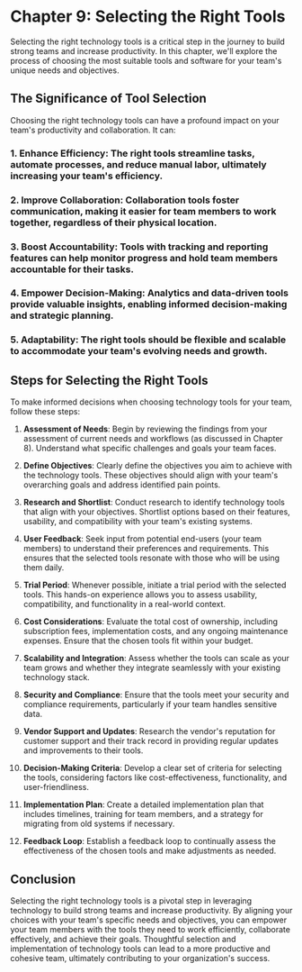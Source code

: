 Chapter 9: Selecting the Right Tools
====================================

Selecting the right technology tools is a critical step in the journey to build strong teams and increase productivity. In this chapter, we'll explore the process of choosing the most suitable tools and software for your team's unique needs and objectives.

The Significance of Tool Selection
----------------------------------

Choosing the right technology tools can have a profound impact on your team's productivity and collaboration. It can:

### 1. **Enhance Efficiency**: The right tools streamline tasks, automate processes, and reduce manual labor, ultimately increasing your team's efficiency.

### 2. **Improve Collaboration**: Collaboration tools foster communication, making it easier for team members to work together, regardless of their physical location.

### 3. **Boost Accountability**: Tools with tracking and reporting features can help monitor progress and hold team members accountable for their tasks.

### 4. **Empower Decision-Making**: Analytics and data-driven tools provide valuable insights, enabling informed decision-making and strategic planning.

### 5. **Adaptability**: The right tools should be flexible and scalable to accommodate your team's evolving needs and growth.

Steps for Selecting the Right Tools
-----------------------------------

To make informed decisions when choosing technology tools for your team, follow these steps:

1. **Assessment of Needs**: Begin by reviewing the findings from your assessment of current needs and workflows (as discussed in Chapter 8). Understand what specific challenges and goals your team faces.

2. **Define Objectives**: Clearly define the objectives you aim to achieve with the technology tools. These objectives should align with your team's overarching goals and address identified pain points.

3. **Research and Shortlist**: Conduct research to identify technology tools that align with your objectives. Shortlist options based on their features, usability, and compatibility with your team's existing systems.

4. **User Feedback**: Seek input from potential end-users (your team members) to understand their preferences and requirements. This ensures that the selected tools resonate with those who will be using them daily.

5. **Trial Period**: Whenever possible, initiate a trial period with the selected tools. This hands-on experience allows you to assess usability, compatibility, and functionality in a real-world context.

6. **Cost Considerations**: Evaluate the total cost of ownership, including subscription fees, implementation costs, and any ongoing maintenance expenses. Ensure that the chosen tools fit within your budget.

7. **Scalability and Integration**: Assess whether the tools can scale as your team grows and whether they integrate seamlessly with your existing technology stack.

8. **Security and Compliance**: Ensure that the tools meet your security and compliance requirements, particularly if your team handles sensitive data.

9. **Vendor Support and Updates**: Research the vendor's reputation for customer support and their track record in providing regular updates and improvements to their tools.

10. **Decision-Making Criteria**: Develop a clear set of criteria for selecting the tools, considering factors like cost-effectiveness, functionality, and user-friendliness.

11. **Implementation Plan**: Create a detailed implementation plan that includes timelines, training for team members, and a strategy for migrating from old systems if necessary.

12. **Feedback Loop**: Establish a feedback loop to continually assess the effectiveness of the chosen tools and make adjustments as needed.

Conclusion
----------

Selecting the right technology tools is a pivotal step in leveraging technology to build strong teams and increase productivity. By aligning your choices with your team's specific needs and objectives, you can empower your team members with the tools they need to work efficiently, collaborate effectively, and achieve their goals. Thoughtful selection and implementation of technology tools can lead to a more productive and cohesive team, ultimately contributing to your organization's success.
